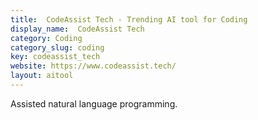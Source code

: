 ```yaml
---
title:  CodeAssist Tech - Trending AI tool for Coding
display_name:  CodeAssist Tech
category: Coding
category_slug: coding
key: codeassist_tech
website: https://www.codeassist.tech/
layout: aitool
---
```


Assisted natural language programming.
